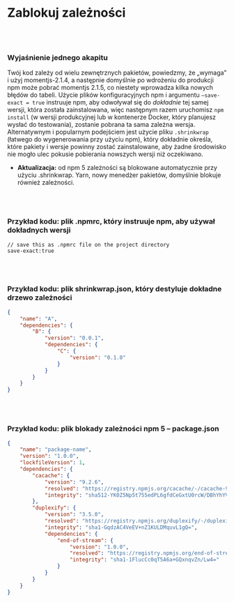 # Zablokuj zależności

<br/><br/>

### Wyjaśnienie jednego akapitu

Twój kod zależy od wielu zewnętrznych pakietów, powiedzmy, że „wymaga” i użyj momentjs-2.1.4, a następnie domyślnie po wdrożeniu do produkcji npm może pobrać momentjs 2.1.5, co niestety wprowadza kilka nowych błędów do tabeli. Użycie plików konfiguracyjnych npm i argumentu ``–save-exact = true`` instruuje npm, aby odwoływał się do *dokładnie* tej samej wersji, która została zainstalowana, więc następnym razem uruchomisz ``npm install`` (w wersji produkcyjnej lub w kontenerze Docker, który planujesz wysłać do testowania), zostanie pobrana ta sama zależna wersja. Alternatywnym i popularnym podejściem jest użycie pliku `.shrinkwrap` (łatwego do wygenerowania przy użyciu npm), który dokładnie określa, które pakiety i wersje powinny zostać zainstalowane, aby żadne środowisko nie mogło ulec pokusie pobierania nowszych wersji niż oczekiwano.

* **Aktualizacja:** od npm 5 zależności są blokowane automatycznie przy użyciu .shrinkwrap. Yarn, nowy menedżer pakietów, domyślnie blokuje również zależności.

<br/><br/>

### Przykład kodu: plik .npmrc, który instruuje npm, aby używał dokładnych wersji

```npmrc
// save this as .npmrc file on the project directory
save-exact:true
```

<br/><br/>

### Przykład kodu: plik shrinkwrap.json, który destyluje dokładne drzewo zależności

```json
{
    "name": "A",
    "dependencies": {
        "B": {
            "version": "0.0.1",
            "dependencies": {
                "C": {
                    "version": "0.1.0"
                }
            }
        }
    }
}
```

<br/><br/>

### Przykład kodu: plik blokady zależności npm 5 – package.json

```json
{
    "name": "package-name",
    "version": "1.0.0",
    "lockfileVersion": 1,
    "dependencies": {
        "cacache": {
            "version": "9.2.6",
            "resolved": "https://registry.npmjs.org/cacache/-/cacache-9.2.6.tgz",
            "integrity": "sha512-YK0Z5Np5t755edPL6gfdCeGxtU0rcW/DBhYhYVDckT+7AFkCCtedf2zru5NRbBLFk6e7Agi/RaqTOAfiaipUfg=="
        },
        "duplexify": {
            "version": "3.5.0",
            "resolved": "https://registry.npmjs.org/duplexify/-/duplexify-3.5.0.tgz",
            "integrity": "sha1-GqdzAC4VeEV+nZ1KULDMquvL1gQ=",
            "dependencies": {
                "end-of-stream": {
                    "version": "1.0.0",
                    "resolved": "https://registry.npmjs.org/end-of-stream/-/end-of-stream-1.0.0.tgz",
                    "integrity": "sha1-1FlucCc0qT5A6a+GQxnqvZn/Lw4="
                }
            }
        }
    }
}
```
